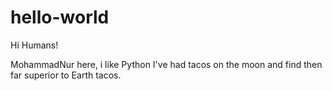 # hello-world

Hi Humans!

MohammadNur here, i like Python
I've had tacos on the moon and find then far superior to Earth tacos.
